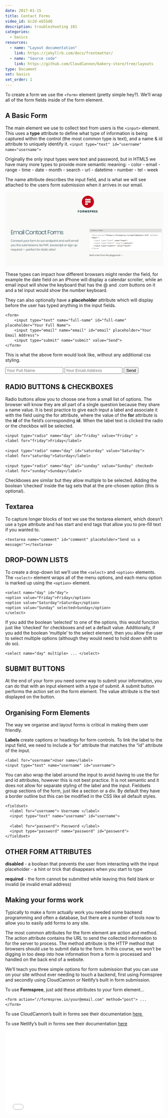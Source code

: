 ```yaml
---
date: 2017-01-15
title: Contact Forms
video_id: Gc2d-eGSSdQ
description: troubleshooting 101
categories:
  - basics
resources:
  - name: "Layout documentation"
    link: https://jekyllrb.com/docs/frontmatter/
  - name: "Source code"
    link: https://github.com/CloudCannon/bakery-store/tree/layouts
type: Document
set: basics
set_order: 1
---
```

To create a form we use the ```<form>``` element (pretty simple hey?). We’ll wrap all of the form fields inside of the form element.


## A Basic Form

The main element we use to collect text from users is the ```<input>``` element. This uses a **type** attribute to define what type of information is being captured within the control (the most common type is text), and a name & id attribute to uniquely identify it.  ```<input type="text" id="username" name="username">```

Originally the only input types were text and password, but in HTML5 we have many more types to provide more semantic meaning: - color - email - range - time - date - month - search - url - datetime - number - tel - week

The name attribute describes the input field, and is what we will see attached to the  users form submission when it arrives in our email.


![picture of the website formspree](/images/formspree.png)


These types can impact how different browsers might render the field, for example the date field on an iPhone will display a calendar scroller, while an email input will show the keyboard that has the @ and .com buttons on it and a tel input would show the number keyboard.

They can also optionally have a **placeholder** attribute which will display before the user has typed anything in the input fields.

```
<form>
    <input type="text" name="full-name" id="full-name" placeholder="Your Full Name">
    <input type="email" name="email" id="email" placeholder="Your Email Address">
    <input type="submit" name="submit" value="Send">
</form>
```
This is what the above form would look like, without any additional css styling.
<form>
    <input type="text" name="full-name" id="full-name" placeholder="Your Full Name">
    <input type="email" name="email" id="email" placeholder="Your Email Address">
    <input type="submit" name="submit" value="Send">
</form>


## RADIO BUTTONS & CHECKBOXES

Radio buttons allow you to choose one from a small list of options. The browser will know they are all part of a single question because they share a name value. It is best practice to give each input a label and associate it with the field using the for attribute, where the value of the **for** attribute is the **id** of the field’s corresponding **id**. When the label text is clicked the radio or the checkbox will be selected.

```
<input type="radio" name="day" id="friday" value="Friday" >
<label for="friday">Friday</label>

<input type="radio" name="day" id="saturday" value="Saturday">
<label for="saturday">Saturday</label>

<input type="radio" name="day" id="sunday" value="Sunday" checked>
<label for="sunday">Sunday</label>
```

Checkboxes are similar but they allow multiple to be selected. Adding the boolean ‘checked’ inside the tag sets that at the pre-chosen option (this is optional).

## Textarea

To capture longer blocks of text we use the textarea element, which doesn’t use a type attribute and has start and end tags that allow you to pre-fill text if you wanted to.

```
<textarea name="comment" id="comment" placeholder="Send us a message!"></textarea>
```

## DROP-DOWN LISTS
To create a drop-down list we’ll use the ```<select>``` and ```<option>``` elements. The ```<select>``` element wraps all of the menu options, and each menu option is marked up using the ```<option>``` element.

```
<select name="day" id="day">
<option value="Friday">Friday</option>
<option value="Saturday">Saturday</option>
<option value="Sunday" selected>Sunday</option>
</select>
```

If you add the boolean ‘selected’ to one of the options, this would function just like ‘checked’ for checkboxes and set a default value. Additionally, if you add the boolean ‘multiple’ to the select element, then you allow the user to select multiple options (although they would need to hold down shift to do so).

```
<select name="day" multiple> ... </select>
```

## SUBMIT BUTTONS

At the end of your form you need some way to submit your information, you can do that with an input element with a type of submit. A submit button performs the action set on the form element. The value attribute is the text displayed on the button.

## Organising Form Elements

The way we organise and layout forms is critical in making them user friendly.

**Labels** create captions or headings for form controls. To link the label to the input field, we need to include a ‘for’ attribute that matches the “id” attribute of the input.

```
<label for="username">User name</label>
<input type="text" name="username" id="username">
```
You can also wrap the label around the input to avoid having to use the for and id attributes, however this is not best practice. It is not semantic and it does not allow for separate styling of the label and the input. Fieldsets group sections of the form, just like a section or a div. By default they have a border outline but this can be modified in the CSS like all default styles.
```
<fieldset>
  <label for="username"> Username </label>
  <input type="text" name="username" id="username">

  <label for="password"> Password </label>
  <input type="password" name="password" id="password">
</fieldset>
```


## OTHER FORM ATTRIBUTES
**disabled** - a boolean that prevents the user from interacting with the input placeholder - a hint or trick that disappears when you start to type

**required** - the form cannot be submitted while leaving this field blank or invalid (ie invalid email address)

## Making your forms work
Typically to make a form actually work you needed some backend programming and often a database, but there are a number of tools now to allow you to easily add forms to any site.

The most common attributes for the form element are action and method. The action attribute contains the URL to send the collected information to for the server to process. The method attribute is the HTTP method that browsers should use to submit data to the form. In this course, we won’t be digging in too deep into how information from a form is processed and handled on the back end of a website.

We’ll teach you three simple options for form submission that you can use on your site without ever needing to touch a backend, first using Formspree and secondly using CloudCannon or Netlify’s built in form submission.

To use **Formspree**, just add these attributes to your form element…

```
<form action="//formspree.io/your@email.com" method="post"> ...
</form>
```

To use CloudCannon’s built in forms see their documentation <a href="https://docs.cloudcannon.com/hosting/contact-forms/">here&nbsp;</a>

To use Netlify’s built in forms see their documentation <a href="https://www.netlify.com/docs/form-handling/">here</a>

<iframe id="cp_embed_peZLvB" src="//codepen.io/instituteofcode/embed/peZLvB?height=265&amp;theme-id=light&amp;slug-hash=peZLvB&amp;default-tab=html%2Cresult&amp;user=instituteofcode&amp;embed-version=2&amp;pen-title=Simple%20Contact%20Forms%20V1" scrolling="no" allowtransparency="true" allowfullscreen="true" allowpaymentrequest="true" name="CodePen Embed" title="Simple Contact Forms V1" class="cp_embed_iframe " style="width: 100%; overflow: hidden;" height="265" frameborder="0"></iframe>
